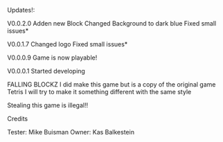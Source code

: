 Updates!:

V0.0.2.0
Adden new Block
Changed Background to dark blue
Fixed small issues*


V0.0.1.7
Changed logo
Fixed small issues*


V0.0.0.9
Game is now playable!

V0.0.0.1
Started developing




FALLING BLOCKZ
I did make this game but is a copy of the original game Tetris
I will try to make it something different with the same style

Stealing this game is illegal!!


Credits

Tester: Mike Buisman
Owner: Kas Balkestein


